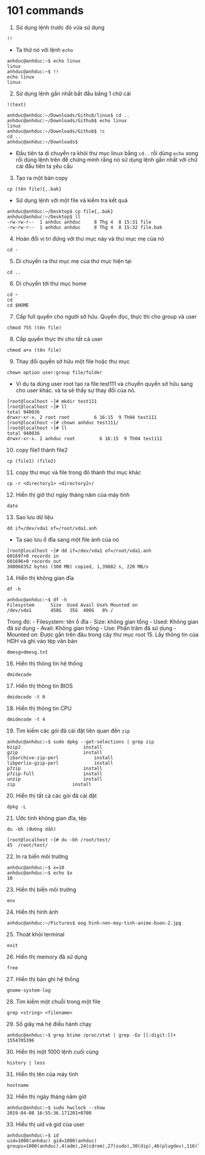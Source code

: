 # 101 commands 
1. Sử dụng lệnh trước đó vừa sử dụng 
```
!!
```
- Ta thử nó với lệnh `echo` 
```
anhduc@anhduc:~$ echo linux 
linux
anhduc@anhduc:~$ !!
echo linux 
linux
```
2. Sử dụng lệnh gần nhất bắt đầu bằng 1 chữ cái
```
!(text)
```
```
anhduc@anhduc:~/Downloads/Github/linux$ cd ..
anhduc@anhduc:~/Downloads/Github$ echo linux 
linux
anhduc@anhduc:~/Downloads/Github$ !c
cd ..
anhduc@anhduc:~/Downloads$ 
```
- Đầu tiên ta di chuyển ra khỏi thư mục linux bằng `cd..` rồi dùng `echo` xong rồi dùng lệnh trên để chứng minh rằng nó sử dụng lệnh gần nhất với chữ cái đầu tiên ta yêu cầu 
3. Tạo ra một bản copy 
```
cp (tên file){,.bak}
``` 
- Sử dụng lệnh với một file và kiểm tra kết quả 
```
anhduc@anhduc:~/Desktop$ cp file{,.bak}
anhduc@anhduc:~/Desktop$ ll
-rw-rw-r--  1 anhduc anhduc     8 Thg 4  8 15:31 file
-rw-rw-r--  1 anhduc anhduc     8 Thg 4  8 15:32 file.bak
```
4. Hoán đổi vị trí đứng với thư mục này và thư mục mẹ của nó
```
cd -
```
5. Di chuyển ra thư mục mẹ của thư mục hiện tại 
```
cd ..
```
6. Di chuyển tới thư mục home
```
cd ~
cd 
cd $HOME 
```
7. Cấp full quyền cho người sở hữu. Quyền đọc, thực thi cho group và user 
```
chmod 755 (tên file)
```
8. Cấp quyền thực thi cho tất cả user 
```
chmod a+x (tên file)
```
9. Thay đổi quyền sở hữu một file hoặc thư mục 
```
chown option user:group file/folder
```
- Ví dụ ta dùng user root tạo ra file test111 và chuyển quyền sở hữu sang cho user khác. và ta sẽ thấy sự thay đổi của nó.
```
[root@localhost ~]# mkdir test111
[root@localhost ~]# ll
total 940036
drwxr-xr-x. 2 root root         6 16:15  9 Th04 test111
[root@localhost ~]# chown anhduc test111/
[root@localhost ~]# ll
total 940036
drwxr-xr-x. 2 anhduc root         6 16:15  9 Th04 test111
```
10. copy file1 thành file2
```
cp (file1) (file2)
```
11. copy thư mục và file trong đó thành thư mục khác 
```
cp -r <directory1> <directory2>/
```
12. Hiển thị giờ thứ ngày tháng năm của máy tính
```
date
``` 
13. Sao lưu dữ liệu 
```
dd if=/dev/vda1 of=/root/vda1.anh
```
- Ta sao lưu ổ đĩa sang một file ảnh của nó 
```
[root@localhost ~]# dd if=/dev/vda1 of=/root/vda1.anh
601697+0 records in
601696+0 records out
308068352 bytes (308 MB) copied, 1,39882 s, 220 MB/s
```
14. Hiển thị không gian đĩa 
```
df -h
```
```
anhduc@anhduc:~$ df -h
Filesystem      Size  Used Avail Use% Mounted on
/dev/sda1       458G   35G  400G   8% /
```
Trong đó: 
    - Filesystem: tên ổ đĩa 
    - Size: không gian tổng 
    - Used: Không gian đã sử dụng 
    - Avail: Không gian trống 
    - Use: Phần trăm đã sử dụng 
    - Mounted on: Được gắn trên đâu trong cây thư mục root
15. Lấy thông tin của HDH và ghi vào tệp văn bản 
```
dmesg>dmesg.txt
```
16. Hiển thị thông tin hệ thống 
```
dmidecode
```
17. Hiển thị thông tin BIOS
```
dmidecode -t 0
```
18. Hiển thị thông tin CPU 
```
dmidecode -t 4
```
19. Tìm kiếm các gói đã cài đặt liên quan đến `zip`
```
anhduc@anhduc:~$ sudo dpkg --get-selections | grep zip  
bzip2						install
gzip						install
libarchive-zip-perl				install
libperlio-gzip-perl				install
p7zip						install
p7zip-full					install
unzip						install
zip						install
```
20. Hiển thị tất cả các gói đã cài đặt 
```
dpkg -L
```
21. Ước tính không gian đĩa, tệp 
```
du -bh (đường dẫn)
```
```
[root@localhost ~]# du -bh /root/test/
45	/root/test/

```
22. In ra biến môi trường 
```
anhduc@anhduc:~$ x=10
anhduc@anhduc:~$ echo $x
10 
```
23. Hiển thị biến môi trường 
```
env 
```
24. Hiển thị hình ảnh 
```
anhduc@anhduc:~/Pictures$ eog hinh-nen-may-tinh-anime-buon-2.jpg
```
25. Thoát khỏi terminal 
```
exit 
```
26. Hiển thị memory đã sử dụng 
```
free
```
27. Hiển thị bản ghi hệ thống 
```
gnome-system-log
```
28. Tìm kiếm một chuỗi trong một file 
```
grep <string> <filename>
```
29. Số giây mà hệ điều hành chạy 
```
anhduc@anhduc:~$ grep btime /proc/stat | grep -Eo [[:digit:]]+
1554705396
```
30. Hiển thị một 1000 lệnh cuối cùng 
```
history | less
```
31. Hiển thị tên của máy tính 
```
hostname 
```
32. Hiển thị ngày tháng năm giờ 
```
anhduc@anhduc:~$ sudo hwclock --show
2019-04-08 16:55:36.171201+0700
```
33. Hiểu thị uid và gid của user 
```
anhduc@anhduc:~$ id
uid=1000(anhduc) gid=1000(anhduc) groups=1000(anhduc),4(adm),24(cdrom),27(sudo),30(dip),46(plugdev),116(lpadmin),126(sambashare),129(libvirt),1001(libvirtd)
```